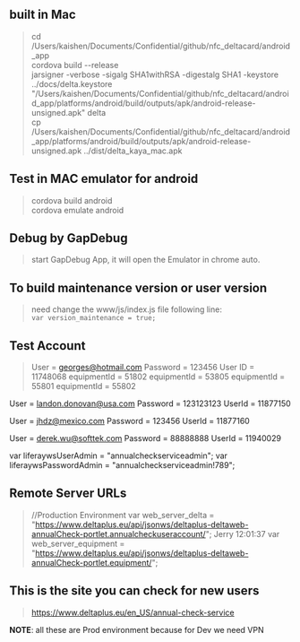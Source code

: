 ## built in Mac
> cd /Users/kaishen/Documents/Confidential/github/nfc_deltacard/android_app  
  cordova build --release  
  jarsigner -verbose -sigalg SHA1withRSA -digestalg SHA1 -keystore ../docs/delta.keystore "/Users/kaishen/Documents/Confidential/github/nfc_deltacard/android_app/platforms/android/build/outputs/apk/android-release-unsigned.apk" delta  
  cp /Users/kaishen/Documents/Confidential/github/nfc_deltacard/android_app/platforms/android/build/outputs/apk/android-release-unsigned.apk ../dist/delta_kaya_mac.apk  

## Test in MAC emulator for android
> cordova build android  
  cordova emulate android
  

## Debug by GapDebug
> start GapDebug App, it will open the Emulator in chrome auto.

  
## To build maintenance version or user version
> need change the www/js/index.js file following line:  
`var version_maintenance = true;`
  


## Test Account
> User = georges@hotmail.com
  Password = 123456
  User ID = 11748068
  equipmentId = 51802
  equipmentId = 53805
  equipmentId = 55801
  equipmentId = 55802
  
  User = landon.donovan@usa.com
  Password = 123123123
  UserId = 11877150
  
  User = jhdz@mexico.com
  Password = 123456
  UserId = 11877160
  
  User = derek.wu@softtek.com
  Password = 88888888
  UserId = 11940029
  
  var liferaywsUserAdmin = "annualcheckserviceadmin";
  var liferaywsPasswordAdmin = "annualcheckserviceadmin!789";
  
## Remote Server URLs
> //Production Environment
  var web_server_delta = "https://www.deltaplus.eu/api/jsonws/deltaplus-deltaweb-annualCheck-portlet.annualcheckuseraccount/";
  Jerry  12:01:37
  var web_server_equipment = "https://www.deltaplus.eu/api/jsonws/deltaplus-deltaweb-annualCheck-portlet.equipment/";
  
## This is the site you can check for new users
> https://www.deltaplus.eu/en_US/annual-check-service

**NOTE**: all these are Prod environment because for Dev we need VPN


